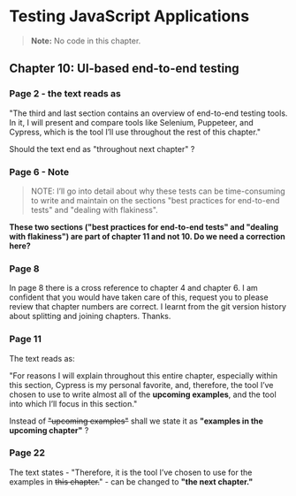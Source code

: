 # Testing JavaScript Applications

> **Note:** No code in this chapter.

## Chapter 10: UI-based end-to-end testing

### Page 2 - the text reads as

"The third and last section contains an overview of end-to-end testing tools. In it, I will present and compare tools like Selenium, Puppeteer, and Cypress, which is the tool I’ll use throughout the rest of this chapter."

Should the text end as "throughout next chapter" ?

### Page 6 - Note

> NOTE: I’ll go into detail about why these tests can be time-consuming to write and maintain on the sections "best practices for end-to-end tests" and "dealing with flakiness".

**These two sections ("best practices for end-to-end tests" and "dealing with flakiness") are part of chapter 11 and not 10. Do we need a correction here?**

### Page 8

In page 8 there is a cross reference to chapter 4 and chapter 6. I am confident that you would have taken care of this, request you to please review that chapter numbers are correct. I learnt from the git version history about splitting and joining chapters. Thanks.

### Page 11

The text reads as:

"For reasons I will explain throughout this entire chapter, especially within this section, Cypress is my personal favorite, and, therefore, the tool I’ve chosen to use to write almost all of the **upcoming examples**, and the tool into which I’ll focus in this section."

Instead of ~~"upcoming examples"~~ shall we state it as **"examples in the upcoming chapter"** ?

### Page 22

The text states - "Therefore, it is the tool I’ve chosen to use for the examples in ~~this chapter.~~" - can be changed to **"the next chapter."**
